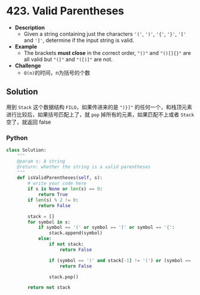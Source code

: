 # 423. Valid Parentheses

- **Description**
    - Given a string containing just the characters `'('`, `')'`, `'{'`, `'}'`, `'['` and `']'`, determine if the input string is valid.
- **Example**
    - The brackets **must close** in the correct order, `"()"` and `"()[]{}"` are all valid but `"(]"` and `"([)]"` are not.
- **Challenge**
    - `O(n)`的时间，n为括号的个数


## Solution

用到 `Stack` 这个数据结构 `FILO`，如果传进来的是 `")}]"` 的任何一个，和栈顶元素进行比较后，如果括号匹配上了，就 `pop` 掉所有的元素，如果匹配不上或者 `Stack` 空了，就返回 false

### Python

```python
class Solution:
    """
    @param s: A string
    @return: whether the string is a valid parentheses
    """
    def isValidParentheses(self, s):
        # write your code here
        if s is None or len(s) == 0:
            return True
        if len(s) % 2 != 0:
            return False

        stack = []
        for symbol in s:
            if symbol == '(' or symbol == '[' or symbol == '{':
                stack.append(symbol)
            else:
                if not stack:
                    return False

                if (symbol == ')' and stack[-1] != '(') or (symbol == '}' and stack[-1] != '{') or (symbol == ']' and stack[-1] != '['):
                    return False

                stack.pop()

        return not stack
```
